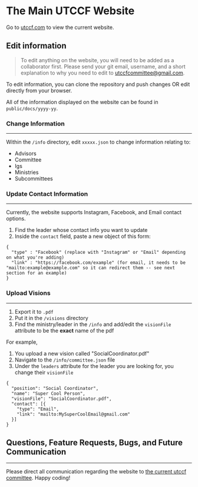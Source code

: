 # The Main UTCCF Website

Go to [utccf.com](https://www.utccf.com) to view the current website.

## Edit information

> To edit anything on the website, you will need to be added as a collaborator first. Please send your git email, username, and a short explanation to why you need to edit to utccfcommittee@gmail.com.

To edit information, you can clone the repository and push changes OR edit directly from your browser.

All of the information displayed on the website can be found in `public/docs/yyyy-yy`.

### Change Information
---

Within the `/info` directory, edit `xxxxx.json` to change information relating to:

- Advisors
- Committee
- Igs
- Ministries
- Subcommittees

### Update Contact Information
---

Currently, the website supports Instagram, Facebook, and Email contact options.

1. Find the leader whose contact info you want to update
2. Inside the `contact` field, paste a new object of this form:

```
{
  "type" : "Facebook" (replace with "Instagram" or "Email" depending on what you're adding)
  "link" : "https://facebook.com/example" (for email, it needs to be "mailto:example@example.com" so it can redirect them -- see next section for an example)
}
```
### Upload Visions
---

1. Export it to `.pdf`
2. Put it in the `/visions` directory
3. Find the ministry/leader in the `/info` and add/edit the `visionFile` attribute to be the **exact** name of the pdf

For example,

1. You upload a new vision called "SocialCoordinator.pdf"
2. Navigate to the `/info/committee.json` file
3. Under the `leaders` attribute for the leader you are looking for, you change their `visionFile`

```
{
  "position": "Social Coordinator",
  "name": "Super Cool Person",
  "visionFile": "SocialCoordinator.pdf",
  "contact": [{
    "type": "Email",
    "link": "mailto:MySuperCoolEmail@gmail.com"
  }]
}
```

## Questions, Feature Requests, Bugs, and Future Communication
---

Please direct all communication regarding the website to [the current utccf committee](mailto:utccfcommittee@gmail.com). Happy coding!
